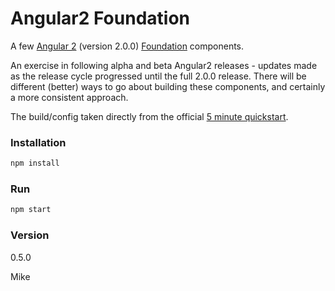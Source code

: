 # Angular2 Foundation

A few [Angular 2](https://angular.io) (version 2.0.0) [Foundation](http://foundation.zurb.com/) components.

An exercise in following alpha and beta Angular2 releases - updates made as the release cycle progressed until the full 2.0.0 release. There will be different (better) ways to go about building these components, and certainly a more consistent approach.

The build/config taken directly from the official [5 minute quickstart](https://angular.io/docs/ts/latest/quickstart.html).

### Installation
```javascript
npm install
```

### Run
```javascript
npm start
```

### Version
0.5.0


Mike